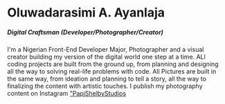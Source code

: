 <h1>Oluwadarasimi A. Ayanlaja</h1>
<h5>Digital Craftsman (Developer/Photographer/Creator)</h5>

<p>I'm a Nigerian Front-End Developer Major, Photographer and a visual creator building my version of the digital world one step at a time. ALl coding projects are built from the ground up, from planning and designing all the way to solving real-life problems with code. All Pictures are built in the same way, from ideation and planning to tell a story, all the way to finalizing the content with artistic touches. I publish my photography content on Instagram <a href="https://www.instagram.com/papishelbystudios?igsh=OGQ5ZDc2ODk2ZA%3D%3D&utm_source=qr">"PapiShelbyStudios</a> </p>

<!--
**daraayans/daraayans** is a ✨ _special_ ✨ repository because its `README.md` (this file) appears on your GitHub profile.

Here are some ideas to get you started:

- 🔭 I’m currently working on ...
- 🌱 I’m currently learning ...
- 👯 I’m looking to collaborate on ...
- 🤔 I’m looking for help with ...
- 💬 Ask me about ...
- 📫 How to reach me: ...
- 😄 Pronouns: ...
- ⚡ Fun fact: ...
-->
